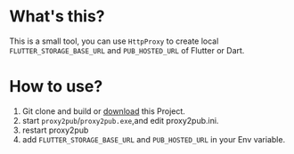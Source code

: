 # What's this?
This is a small tool, you can use `HttpProxy` to create local `FLUTTER_STORAGE_BASE_URL` and `PUB_HOSTED_URL` of Flutter or Dart.
# How to use?
1. Git clone and build or [download](https://github.com/clinux-co/proxy2pub/releases) this Project.
2. start `proxy2pub`/`proxy2pub.exe`,and edit proxy2pub.ini.
3. restart proxy2pub
4. add `FLUTTER_STORAGE_BASE_URL` and `PUB_HOSTED_URL` in your Env variable.
